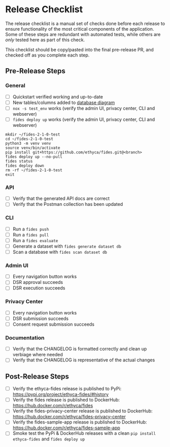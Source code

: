# Release Checklist

The release checklist is a manual set of checks done before each release to ensure functionality of the most critical components of the application. Some of these steps are redundant with automated tests, while others are _only_ tested here as part of this check.

This checklist should be copy/pasted into the final pre-release PR, and checked off as you complete each step.

## Pre-Release Steps

### General

- [ ] Quickstart verified working and up-to-date
- [ ] New tables/columns added to [database diagram](https://github.com/ethyca/fides/blob/5a485387d8af247ec6479e4115088cbbb8394d77/docs/fides/docs/development/update_erd_diagram.md)
- [ ] `nox -s test_env` works (verify the admin UI, privacy center, CLI and webserver)
- [ ] `fides deploy up` works (verify the admin UI, privacy center, CLI and webserver)
```
mkdir ~/fides-2-1-0-test
cd ~/fides-2-1-0-test
python3 -m venv venv
source venv/bin/activate
pip install git+https://github.com/ethyca/fides.git@<branch>
fides deploy up --no-pull
fides status
fides deploy down
rm -rf ~/fides-2-1-0-test
exit 
```

### API

- [ ] Verify that the generated API docs are correct
- [ ] Verify that the Postman collection has been updated

### CLI

- [ ] Run a `fides push`
- [ ] Run a `fides pull`
- [ ] Run a `fides evaluate`
- [ ] Generate a dataset with `fides generate dataset db`
- [ ] Scan a database with `fides scan dataset db`

### Admin UI

- [ ] Every navigation button works
- [ ] DSR approval succeeds
- [ ] DSR execution succeeds

### Privacy Center

- [ ] Every navigation button works
- [ ] DSR submission succeeds
- [ ] Consent request submission succeeds

### Documentation

- [ ] Verify that the CHANGELOG is formatted correctly and clean up verbiage where needed
- [ ] Verify that the CHANGELOG is representative of the actual changes

## Post-Release Steps

- [ ] Verify the ethyca-fides release is published to PyPi: https://pypi.org/project/ethyca-fides/#history
- [ ] Verify the fides release is published to DockerHub: https://hub.docker.com/r/ethyca/fides
- [ ] Verify the fides-privacy-center release is published to DockerHub: https://hub.docker.com/r/ethyca/fides-privacy-center
- [ ] Verify the fides-sample-app release is published to DockerHub: https://hub.docker.com/r/ethyca/fides-sample-app
- [ ] Smoke test the PyPi & DockerHub releases with a clean `pip install ethyca-fides` and `fides deploy up`
